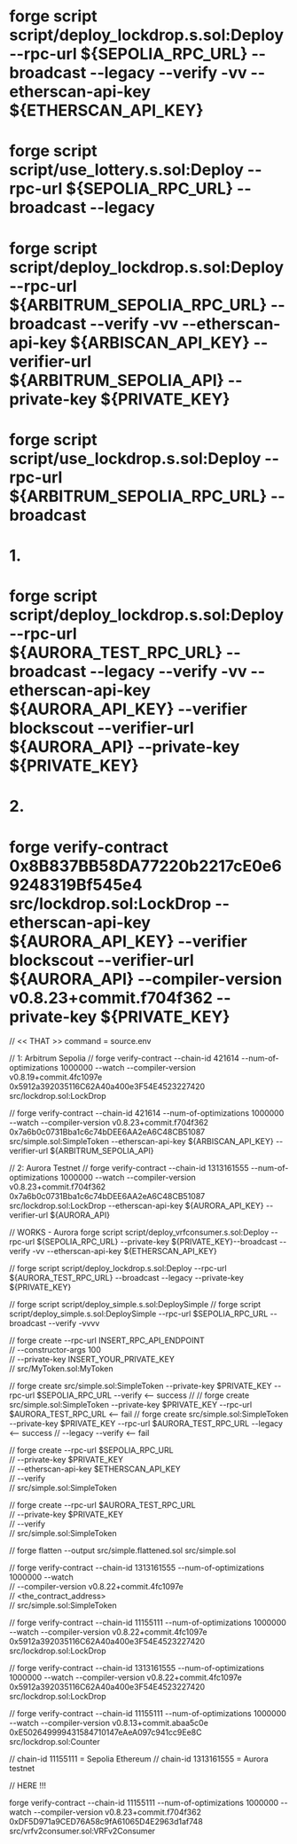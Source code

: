 # forge script script/deploy_lockdrop.s.sol:Deploy --rpc-url ${SEPOLIA_RPC_URL} --broadcast --legacy --verify -vv --etherscan-api-key ${ETHERSCAN_API_KEY}

# forge script script/use_lottery.s.sol:Deploy --rpc-url ${SEPOLIA_RPC_URL} --broadcast --legacy

# forge script script/deploy_lockdrop.s.sol:Deploy --rpc-url ${ARBITRUM_SEPOLIA_RPC_URL} --broadcast --verify -vv --etherscan-api-key ${ARBISCAN_API_KEY} --verifier-url ${ARBITRUM_SEPOLIA_API} --private-key ${PRIVATE_KEY} 

# forge script script/use_lockdrop.s.sol:Deploy --rpc-url ${ARBITRUM_SEPOLIA_RPC_URL} --broadcast

# 1.
# forge script script/deploy_lockdrop.s.sol:Deploy --rpc-url ${AURORA_TEST_RPC_URL} --broadcast --legacy --verify -vv --etherscan-api-key ${AURORA_API_KEY} --verifier blockscout --verifier-url ${AURORA_API} --private-key ${PRIVATE_KEY}

# 2.
# forge verify-contract 0x8B837BB58DA77220b2217cE0e69248319Bf545e4 src/lockdrop.sol:LockDrop --etherscan-api-key ${AURORA_API_KEY} --verifier blockscout --verifier-url ${AURORA_API} --compiler-version v0.8.23+commit.f704f362 --private-key ${PRIVATE_KEY}




// << THAT >> command =  source.env





// 1:  Arbitrum Sepolia
// forge verify-contract --chain-id 421614 --num-of-optimizations 1000000 --watch --compiler-version v0.8.19+commit.4fc1097e 0x5912a392035116C62A40a400e3F54E4523227420 src/lockdrop.sol:LockDrop

// forge verify-contract --chain-id 421614 --num-of-optimizations 1000000 --watch --compiler-version v0.8.23+commit.f704f362 0x7a6b0c0731Bba1c6c74bDEE6AA2eA6C48CB51087 src/simple.sol:SimpleToken --etherscan-api-key ${ARBISCAN_API_KEY} --verifier-url ${ARBITRUM_SEPOLIA_API}

// 2:  Aurora Testnet
// forge verify-contract --chain-id 1313161555 --num-of-optimizations 1000000 --watch --compiler-version v0.8.23+commit.f704f362  0x7a6b0c0731Bba1c6c74bDEE6AA2eA6C48CB51087 src/lockdrop.sol:LockDrop --etherscan-api-key ${AURORA_API_KEY} --verifier-url ${AURORA_API} 




// WORKS - Aurora 
forge script script/deploy_vrfconsumer.s.sol:Deploy --rpc-url ${SEPOLIA_RPC_URL} --private-key ${PRIVATE_KEY}--broadcast --verify -vv --etherscan-api-key ${ETHERSCAN_API_KEY}

// forge script script/deploy_lockdrop.s.sol:Deploy --rpc-url ${AURORA_TEST_RPC_URL} --broadcast --legacy --private-key ${PRIVATE_KEY}

// forge script script/deploy_simple.s.sol:DeploySimple
// forge script script/deploy_simple.s.sol:DeploySimple --rpc-url $SEPOLIA_RPC_URL --broadcast --verify -vvvv

// forge create --rpc-url INSERT_RPC_API_ENDPOINT \
// --constructor-args 100 \
// --private-key INSERT_YOUR_PRIVATE_KEY \
// src/MyToken.sol:MyToken

// forge create src/simple.sol:SimpleToken --private-key $PRIVATE_KEY --rpc-url $SEPOLIA_RPC_URL --verify      <-- success
//
// forge create src/simple.sol:SimpleToken --private-key $PRIVATE_KEY --rpc-url $AURORA_TEST_RPC_URL           <-- fail
// forge create src/simple.sol:SimpleToken --private-key $PRIVATE_KEY --rpc-url $AURORA_TEST_RPC_URL --legacy  <-- success
//      --legacy --verify       <-- fail

// forge create --rpc-url $SEPOLIA_RPC_URL \
// --private-key $PRIVATE_KEY \
// --etherscan-api-key $ETHERSCAN_API_KEY \
// --verify \
// src/simple.sol:SimpleToken

// forge create --rpc-url $AURORA_TEST_RPC_URL \
// --private-key $PRIVATE_KEY \
// --verify \
// src/simple.sol:SimpleToken

// forge flatten --output src/simple.flattened.sol src/simple.sol

// forge verify-contract --chain-id 1313161555 --num-of-optimizations 1000000 --watch \
//     --compiler-version v0.8.22+commit.4fc1097e \
//     <the_contract_address> \
//     src/simple.sol:SimpleToken

// forge verify-contract --chain-id 11155111 --num-of-optimizations 1000000 --watch --compiler-version v0.8.22+commit.4fc1097e 0x5912a392035116C62A40a400e3F54E4523227420 src/lockdrop.sol:LockDrop

// forge verify-contract --chain-id 1313161555 --num-of-optimizations 1000000 --watch --compiler-version v0.8.22+commit.4fc1097e 0x5912a392035116C62A40a400e3F54E4523227420 src/lockdrop.sol:LockDrop

// forge verify-contract --chain-id 11155111 --num-of-optimizations 1000000 --watch --compiler-version v0.8.13+commit.abaa5c0e 0xE502649999431584710147eAeA097c941cc9Ee8C src/lockdrop.sol:Counter


// chain-id 11155111 = Sepolia Ethereum
// chain-id 1313161555 = Aurora testnet


// HERE !!!

forge verify-contract --chain-id 11155111 --num-of-optimizations 1000000 --watch --compiler-version v0.8.23+commit.f704f362 0xDF5D971a9CED76A58c9fA61065D4E2963d1af748 src/vrfv2consumer.sol:VRFv2Consumer

